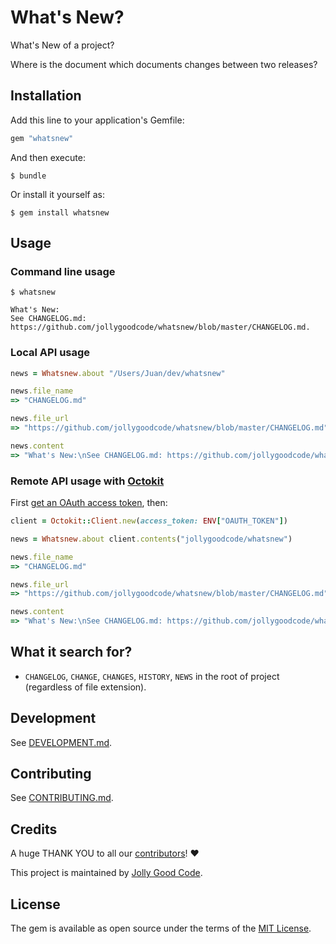 # What's New?

What's New of a project?

Where is the document which documents changes between two releases?

## Installation

Add this line to your application's Gemfile:

```ruby
gem "whatsnew"
```

And then execute:

    $ bundle

Or install it yourself as:

    $ gem install whatsnew

## Usage

### Command line usage

```
$ whatsnew

What's New:
See CHANGELOG.md: https://github.com/jollygoodcode/whatsnew/blob/master/CHANGELOG.md.
```

### Local API usage

```ruby
news = Whatsnew.about "/Users/Juan/dev/whatsnew"

news.file_name
=> "CHANGELOG.md"

news.file_url
=> "https://github.com/jollygoodcode/whatsnew/blob/master/CHANGELOG.md"

news.content
=> "What's New:\nSee CHANGELOG.md: https://github.com/jollygoodcode/whatsnew/blob/master/CHANGELOG.md."
```

### Remote API usage with [Octokit](https://github.com/octokit/octokit.rb)

First [get an OAuth access token](https://help.github.com/articles/creating-an-access-token-for-command-line-use/), then:

```ruby
client = Octokit::Client.new(access_token: ENV["OAUTH_TOKEN"])

news = Whatsnew.about client.contents("jollygoodcode/whatsnew")

news.file_name
=> "CHANGELOG.md"

news.file_url
=> "https://github.com/jollygoodcode/whatsnew/blob/master/CHANGELOG.md"

news.content
=> "What's New:\nSee CHANGELOG.md: https://github.com/jollygoodcode/whatsnew/blob/master/CHANGELOG.md."
```


## What it search for?

* `CHANGELOG`, `CHANGE`, `CHANGES`, `HISTORY`, `NEWS` in the root of project (regardless of file extension).

## Development

See [DEVELOPMENT.md](DEVELOPMENT.md).

## Contributing

See [CONTRIBUTING.md](CONTRIBUTING.md).

## Credits

A huge THANK YOU to all our [contributors](https://github.com/jollygoodcode/whatsnew/graphs/contributors)! :heart:

This project is maintained by [Jolly Good Code](http://www.jollygoodcode.com).

## License

The gem is available as open source under the terms of the [MIT License](LICENSE.md).
